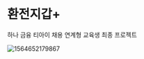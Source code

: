 # 환전지갑+

하나 금융 티아이 채용 연계형 교육생 최종 프로젝트

![1564652179867](C:\Users\ksw\AppData\Roaming\Typora\typora-user-images\1564652179867.png)

